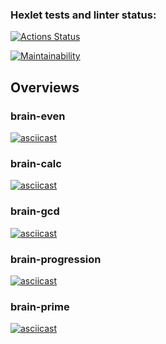 ### Hexlet tests and linter status:
[![Actions Status](https://github.com/Old-Nikolaich/frontend-project-44/workflows/hexlet-check/badge.svg)](https://github.com/Old-Nikolaich/frontend-project-44/actions)

[![Maintainability](https://api.codeclimate.com/v1/badges/5b284b194c056a4da305/maintainability)](https://codeclimate.com/github/Old-Nikolaich/frontend-project-44/maintainability)

 <h2><b>Overviews</b></h2>
  <h3><b>brain-even</b></h3>

[![asciicast](https://asciinema.org/a/jqtR872HhdmCz5YPR2MTf1tow.svg)](https://asciinema.org/a/jqtR872HhdmCz5YPR2MTf1tow)

<h3><b>brain-calc</b></h3>

[![asciicast](https://asciinema.org/a/qadJ6uflBwOx9EcaFDNDUtJm2.svg)](https://asciinema.org/a/qadJ6uflBwOx9EcaFDNDUtJm2)

<h3><b>brain-gcd</b></h3>

[![asciicast](https://asciinema.org/a/6GjKipXp1NyEB49JFvAzRWAcD.svg)](https://asciinema.org/a/6GjKipXp1NyEB49JFvAzRWAcD)

<h3><b>brain-progression</b></h3>

[![asciicast](https://asciinema.org/a/TBwpndDNcIqn5rWZgvsb24kTh.svg)](https://asciinema.org/a/TBwpndDNcIqn5rWZgvsb24kTh)

<h3><b>brain-prime</b></h3>

[![asciicast](https://asciinema.org/a/hHZMWOwnxYrmmE0DEFGEneTyz.svg)](https://asciinema.org/a/hHZMWOwnxYrmmE0DEFGEneTyz)